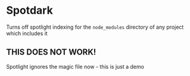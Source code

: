 # Spotdark

Turns off spotlight indexing for the `node_modules` directory of any project which includes it

## THIS DOES NOT WORK!

Spotlight ignores the magic file now - this is just a demo
